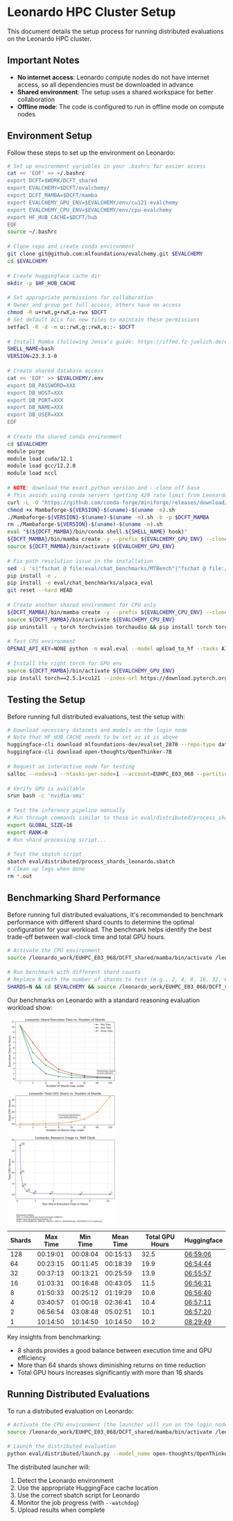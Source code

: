 # Leonardo HPC Cluster Setup

This document details the setup process for running distributed evaluations on the Leonardo HPC cluster.

## Important Notes

- **No internet access**: Leonardo compute nodes do not have internet access, so all dependencies must be downloaded in advance
- **Shared environment**: The setup uses a shared workspace for better collaboration
- **Offline mode**: The code is configured to run in offline mode on compute nodes

## Environment Setup

Follow these steps to set up the environment on Leonardo:

```bash
# Set up environment variables in your .bashrc for easier access
cat << 'EOF' >> ~/.bashrc
export DCFT=$WORK/DCFT_shared
export EVALCHEMY=$DCFT/evalchemy/
export DCFT_MAMBA=$DCFT/mamba
export EVALCHEMY_GPU_ENV=$EVALCHEMY/env/cu121-evalchemy
export EVALCHEMY_CPU_ENV=$EVALCHEMY/env/cpu-evalchemy
export HF_HUB_CACHE=$DCFT/hub
EOF
source ~/.bashrc

# Clone repo and create conda environment
git clone git@github.com:mlfoundations/evalchemy.git $EVALCHEMY
cd $EVALCHEMY

# Create huggingface cache dir
mkdir -p $HF_HUB_CACHE

# Set appropriate permissions for collaboration
# Owner and group get full access, others have no access
chmod -R u+rwX,g+rwX,o-rwx $DCFT
# Set default ACLs for new files to maintain these permissions
setfacl -R -d -m u::rwX,g::rwX,o::- $DCFT

# Install Mamba (following Jenia's guide: https://iffmd.fz-juelich.de/e-hu5RBHRXG6DTgD9NVjig#Creating-env)
SHELL_NAME=bash
VERSION=23.3.1-0

# Create shared database access
cat << 'EOF' >> $EVALCHEMY/.env
export DB_PASSWORD=XXX
export DB_HOST=XXX
export DB_PORT=XXX
export DB_NAME=XXX
export DB_USER=XXX
EOF

# Create the shared conda environment
cd $EVALCHEMY
module purge
module load cuda/12.1
module load gcc/12.2.0
module load nccl

# NOTE: download the exact python version and --clone off base
# This avoids using conda servers (getting 429 rate limit from Leonardo IP address)
curl -L -O "https://github.com/conda-forge/miniforge/releases/download/${VERSION}/Mambaforge-${VERSION}-$(uname)-$(uname -m).sh" 
chmod +x Mambaforge-${VERSION}-$(uname)-$(uname -m).sh
./Mambaforge-${VERSION}-$(uname)-$(uname -m).sh -b -p $DCFT_MAMBA
rm ./Mambaforge-${VERSION}-$(uname)-$(uname -m).sh
eval "$(${DCFT_MAMBA}/bin/conda shell.${SHELL_NAME} hook)"
${DCFT_MAMBA}/bin/mamba create -y --prefix ${EVALCHEMY_GPU_ENV} --clone base
source ${DCFT_MAMBA}/bin/activate ${EVALCHEMY_GPU_ENV}

# Fix path resolution issue in the installation
sed -i 's|"fschat @ file:eval/chat_benchmarks/MTBench"|"fschat @ file:///leonardo_work/EUHPC_E03_068/DCFT_shared/evalchemy/eval/chat_benchmarks/MTBench"|g' /leonardo_work/EUHPC_E03_068/DCFT_shared/evalchemy/pyproject.toml
pip install -e .
pip install -e eval/chat_benchmarks/alpaca_eval
git reset --hard HEAD

# Create another shared environment for CPU only
${DCFT_MAMBA}/bin/mamba create -y --prefix ${EVALCHEMY_CPU_ENV} --clone ${EVALCHEMY_GPU_ENV}
source ${DCFT_MAMBA}/bin/activate ${EVALCHEMY_CPU_ENV}
pip uninstall -y torch torchvision torchaudio && pip install torch torchvision torchaudio --index-url https://download.pytorch.org/whl/cpu

# Test CPU environment
OPENAI_API_KEY=NONE python -m eval.eval --model upload_to_hf --tasks AIME25 --model_args repo_id=mlfoundations-dev/AIME25_evalchemy

# Install the right torch for GPU env
source ${DCFT_MAMBA}/bin/activate ${EVALCHEMY_GPU_ENV}
pip install torch==2.5.1+cu121 --index-url https://download.pytorch.org/whl/cu121
```

## Testing the Setup

Before running full distributed evaluations, test the setup with:

```bash
# Download necessary datasets and models on the login node
# Note that HF_HUB_CACHE needs to be set as it is above
huggingface-cli download mlfoundations-dev/evalset_2870 --repo-type dataset
huggingface-cli download open-thoughts/OpenThinker-7B

# Request an interactive node for testing
salloc --nodes=1 --ntasks-per-node=1 --account=EUHPC_E03_068 --partition=boost_usr_prod --qos=boost_qos_dbg --gres=gpu:1 --cpus-per-task=32

# Verify GPU is available
srun bash -c 'nvidia-smi'

# Test the inference pipeline manually
# Run through commands similar to those in eval/distributed/process_shards_leonardo.sbatch
export GLOBAL_SIZE=16
export RANK=0
# Run shard processing script...

# Test the sbatch script
sbatch eval/distributed/process_shards_leonardo.sbatch
# Clean up logs when done
rm *.out
```

## Benchmarking Shard Performance

Before running full distributed evaluations, it's recommended to benchmark performance with different shard counts to determine the optimal configuration for your workload. The benchmark helps identify the best trade-off between wall-clock time and total GPU hours.

```bash
# Activate the CPU environment 
source /leonardo_work/EUHPC_E03_068/DCFT_shared/mamba/bin/activate /leonardo_work/EUHPC_E03_068/DCFT_shared/evalchemy/env/cpu-evalchemy

# Run benchmark with different shard counts
# Replace N with the number of shards to test (e.g., 2, 4, 8, 16, 32, 64, 128)
SHARDS=N && cd $EVALCHEMY && source /leonardo_work/EUHPC_E03_068/DCFT_shared/mamba/bin/activate /leonardo_work/EUHPC_E03_068/DCFT_shared/evalchemy/env/cpu-evalchemy && python eval/distributed/launch.py --model_name open-thoughts/OpenThinker-7B --tasks LiveCodeBench,AIME24,AIME25,AMC23,GPQADiamond,MATH500 --num_shards $SHARDS --watchdog 
```

Our benchmarks on Leonardo with a standard reasoning evaluation workload show:

<img src="./benchmarking_leonardo.png" alt="Benchmarking Example" width="50%"/>

| **Shards** | **Max Time** | **Min Time** | **Mean Time** | **Total GPU Hours** | **Huggingface** |
|------------|--------------|--------------|---------------|---------------------|-----------------|
| 128        | 00:19:01     | 00:08:04     | 00:15:13      | 32.5                | [06:59:06](https://huggingface.co/datasets/mlfoundations-dev/OpenThinker-7B_eval_03-10-25_06-59-06_0981) |
| 64         | 00:23:15     | 00:11:45     | 00:18:39      | 19.9                | [06:54:44](https://huggingface.co/datasets/mlfoundations-dev/OpenThinker-7B_eval_03-10-25_06-54-44_0981) |
| 32         | 00:37:13     | 00:13:21     | 00:25:59      | 13.9                | [06:55:57](https://huggingface.co/datasets/mlfoundations-dev/OpenThinker-7B_eval_03-10-25_06-55-57_0981) |
| 16         | 01:03:31     | 00:16:48     | 00:43:05      | 11.5                | [06:56:31](https://huggingface.co/datasets/mlfoundations-dev/OpenThinker-7B_eval_03-10-25_06-56-31_0981) |
| 8          | 01:50:33     | 00:25:12     | 01:19:29      | 10.6                | [06:56:40](https://huggingface.co/datasets/mlfoundations-dev/OpenThinker-7B_eval_03-10-25_06-56-40_0981) |
| 4          | 03:40:57     | 01:00:18     | 02:36:41      | 10.4                | [06:57:11](https://huggingface.co/datasets/mlfoundations-dev/OpenThinker-7B_eval_03-10-25_06-57-11_0981) |
| 2          | 06:56:54     | 03:08:48     | 05:02:51      | 10.1                | [06:57:20](https://huggingface.co/datasets/mlfoundations-dev/OpenThinker-7B_eval_03-10-25_06-57-20_0981) |
| 1          | 10:14:50     | 10:14:50     | 10:14:50      | 10.2                | [08:29:49](https://huggingface.co/datasets/mlfoundations-dev/OpenThinker-7B_eval_03-10-25_08-29-49_0981) |

Key insights from benchmarking:
- 8 shards provides a good balance between execution time and GPU efficiency
- More than 64 shards shows diminishing returns on time reduction
- Total GPU hours increases significantly with more than 16 shards

## Running Distributed Evaluations

To run a distributed evaluation on Leonardo:

```bash
# Activate the CPU environment (the launcher will run on the login node)
source /leonardo_work/EUHPC_E03_068/DCFT_shared/mamba/bin/activate /leonardo_work/EUHPC_E03_068/DCFT_shared/evalchemy/env/cpu-evalchemy

# Launch the distributed evaluation
python eval/distributed/launch.py --model_name open-thoughts/OpenThinker-7B --tasks LiveCodeBench,AIME24,AIME25,AMC23,GPQADiamond,MATH500 --num_shards 8 --max-job-duration 2 --watchdog
```

The distributed launcher will:
1. Detect the Leonardo environment
2. Use the appropriate HuggingFace cache location
3. Use the correct sbatch script for Leonardo
4. Monitor the job progress (with `--watchdog`)
5. Upload results when complete
